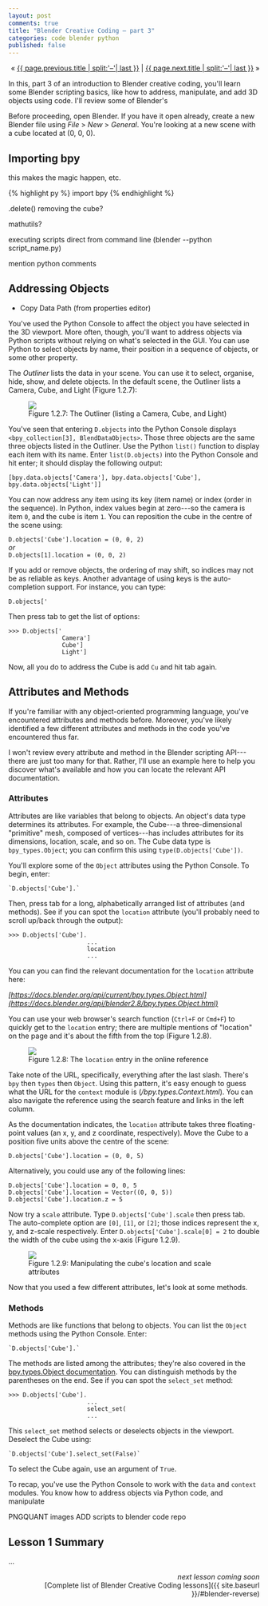 ```yaml
---
layout: post
comments: true
title: "Blender Creative Coding – part 3"
categories: code blender python
published: false
---
```


<p markdown="1" style="text-align:right">
&laquo; <a href="{{ page.previous.url }}">{{ page.previous.title | split:'–'| last }}</a> |
<a href="{{ page.next.url }}">{{ page.next.title | split:'–'| last }}</a> &raquo;<br />
</p>

In this, part 3 of an introduction to Blender creative coding, you'll learn some Blender scripting basics, like how to address, manipulate, and add 3D objects using code. I'll review some of Blender's  


Before proceeding, open Blender. If you have it open already, create a new Blender file using *File* > *New* > *General*. You're looking at a new scene with a cube located at (0, 0, 0).



## Importing bpy

this makes the magic happen, etc.

{% highlight py %}
import bpy
{% endhighlight %}





.delete()
removing the cube?





mathutils?





executing scripts direct from command line (blender --python script_name.py)


mention python comments


## Addressing Objects


*  Copy Data Path (from properties editor)

You've used the Python Console to affect the object you have selected in the 3D viewport. More often, though, you'll want to address objects via Python scripts without relying on what's selected in the GUI. You can use Python to select objects by name, their position in a sequence of objects, or some other property.

The *Outliner* lists the data in your scene. You can use it to select, organise, hide, show, and delete objects. In the default scene, the Outliner lists a Camera, Cube, and Light (Figure 1.2.7):

<figure>
  <img src="{{ site.url }}/img/bcc01/scripting-basics-addressing-objects-outliner.png" class="fullwidth" />
  <figcaption>Figure 1.2.7: The Outliner (listing a Camera, Cube, and Light)</figcaption>
</figure>

You've seen that entering `D.objects` into the Python Console displays `<bpy_collection[3], BlendDataObjects>`. Those three objects are the same three objects listed in the Outliner. Use the Python `list()` function to display each item with its name. Enter `list(D.objects)` into the Python Console and hit enter; it should display the following output:

```
[bpy.data.objects['Camera'], bpy.data.objects['Cube'], bpy.data.objects['Light']]
```

You can now address any item using its key (item name) or index (order in the sequence). In Python, index values begin at zero---so the camera is item `0`, and the cube is item `1`. You can reposition the cube in the centre of the scene using:

`D.objects['Cube'].location = (0, 0, 2)`  
*or*  
`D.objects[1].location = (0, 0, 2)`

If you add or remove objects, the ordering of may shift, so indices may not be as reliable as keys. Another advantage of using keys is the auto-completion support. For instance, you can type:  

```
D.objects['
```

Then press tab to get the list of options:

```
>>> D.objects['
               Camera']
               Cube']
               Light']
```

Now, all you do to address the Cube is add `Cu` and hit tab again.

## Attributes and Methods

If you're familiar with any object-oriented programming language, you've encountered attributes and methods before. Moreover, you've likely identified a few different attributes and methods in the code you've encountered thus far.

I won't review every attribute and method in the Blender scripting API---there are just too many for that. Rather, I'll use an example here to help you discover what's available and how you can locate the relevant API documentation.

### Attributes

Attributes are like variables that belong to objects. An object's data type determines its attributes. For example, the Cube---a three-dimensional "primitive" mesh, composed of vertices---has includes attributes for its dimensions, location, scale, and so on. The Cube data type is `bpy_types.Object`; you can confirm this using `type(D.objects['Cube'])`.

You'll explore some of the `Object` attributes using the Python Console. To begin, enter:

```
`D.objects['Cube'].`
```

Then, press tab for a long, alphabetically arranged list of attributes (and methods). See if you can spot the `location` attribute (you'll probably need to scroll up/back through the output):

```
>>> D.objects['Cube'].
                      ...
                      location
                      ...
```

You can you can find the relevant documentation for the `location` attribute here:

*[https://docs.blender.org/api/current/bpy.types.Object.html](https://docs.blender.org/api/blender2.8/bpy.types.Object.html)*

You can use your web browser's search function (`Ctrl+F` or `Cmd+F`) to quickly get to the `location` entry; there are multiple mentions of "location" on the page and it's about the fifth from the top (Figure 1.2.8).

<figure>
  <img src="{{ site.url }}/img/bcc01/scripting-basics-attributes-and-methods-location.png" class="fullwidth" />
  <figcaption>Figure 1.2.8: The <code>location</code> entry in the online reference</figcaption>
</figure>

Take note of the URL, specifically, everything after the last slash. There's `bpy` then `types` then `Object`. Using this pattern, it's easy enough to guess what the URL for the `context` module is (*/bpy.types.Context.html*). You can also navigate the reference using the search feature and links in the left column.

As the documentation indicates, the `location` attribute takes three floating-point values (an x, y, and z coordinate, respectively). Move the Cube to a position five units above the centre of the scene:

```
D.objects['Cube'].location = (0, 0, 5)
```

Alternatively, you could use any of the following lines:

```
D.objects['Cube'].location = 0, 0, 5
D.objects['Cube'].location = Vector((0, 0, 5))
D.objects['Cube'].location.z = 5
```

Now try a `scale` attribute. Type `D.objects['Cube'].scale` then press tab. The auto-complete option are `[0]`, `[1]`, or `[2]`; those indices represent the x, y, and z-scale respectively. Enter `D.objects['Cube'].scale[0] = 2` to double the width of the cube using the x-axis (Figure 1.2.9).

<figure>
  <img src="{{ site.url }}/img/bcc01/scripting-basics-attributes-and-methods-location-and-scale.png" class="fullwidth" />
  <figcaption>Figure 1.2.9: Manipulating the cube's location and scale attributes</figcaption>
</figure>

Now that you used a few different attributes, let's look at some methods.

### Methods

Methods are like functions that belong to objects. You can list the `Object` methods using the Python Console. Enter:

```
`D.objects['Cube'].`
```

The methods are listed among the attributes; they're also covered in the [bpy.types.Object documentation](https://docs.blender.org/api/blender2.8/bpy.types.Object.html). You can distinguish methods by the parentheses on the end. See if you can spot the `select_set` method:

```
>>> D.objects['Cube'].
                      ...
                      select_set(
                      ...
```

This `select_set` method selects or deselects objects in the viewport. Deselect the Cube using:

```
`D.objects['Cube'].select_set(False)`
```

To select the Cube again, use an argument of `True`.

To recap, you've use the Python Console to work with the `data` and `context` modules. You know how to address objects via Python code, and manipulate







PNGQUANT images
ADD scripts to blender code repo


## Lesson 1 Summary

...


<p style="text-align:right" markdown="1">
<em>next lesson coming soon</em><br />
<!--
<a href="{{ page.next.url }}">{{ page.next.title | split:'–'| last }}</a> &raquo;<br />
-->
[Complete list of Blender Creative Coding lessons]({{ site.baseurl }}/#blender-reverse)
</p>
